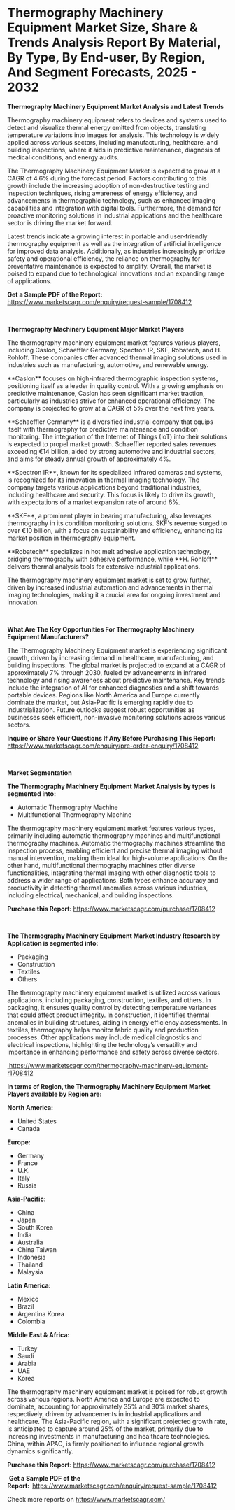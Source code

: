 <p><h1>Thermography Machinery Equipment Market Size, Share & Trends Analysis Report By Material, By Type, By End-user, By Region, And Segment Forecasts, 2025 - 2032</h1></p><p><strong>Thermography Machinery Equipment Market Analysis and Latest Trends</strong></p>
<p><p>Thermography machinery equipment refers to devices and systems used to detect and visualize thermal energy emitted from objects, translating temperature variations into images for analysis. This technology is widely applied across various sectors, including manufacturing, healthcare, and building inspections, where it aids in predictive maintenance, diagnosis of medical conditions, and energy audits.</p><p>The Thermography Machinery Equipment Market is expected to grow at a CAGR of 4.6% during the forecast period. Factors contributing to this growth include the increasing adoption of non-destructive testing and inspection techniques, rising awareness of energy efficiency, and advancements in thermographic technology, such as enhanced imaging capabilities and integration with digital tools. Furthermore, the demand for proactive monitoring solutions in industrial applications and the healthcare sector is driving the market forward. </p><p>Latest trends indicate a growing interest in portable and user-friendly thermography equipment as well as the integration of artificial intelligence for improved data analysis. Additionally, as industries increasingly prioritize safety and operational efficiency, the reliance on thermography for preventative maintenance is expected to amplify. Overall, the market is poised to expand due to technological innovations and an expanding range of applications.</p></p>
<p><strong>Get a Sample PDF of the Report:&nbsp;</strong> <a href="https://www.marketscagr.com/enquiry/request-sample/1708412?utm_campaign=3454&utm_medium=2&utm_source=Github&utm_content=ia&utm_term=27032025&utm_id=thermography-machinery-equipment">https://www.marketscagr.com/enquiry/request-sample/1708412</a></p>
<p>&nbsp;</p>
<p><strong>Thermography Machinery Equipment Major Market Players</strong></p>
<p><p>The thermography machinery equipment market features various players, including Caslon, Schaeffler Germany, Spectron IR, SKF, Robatech, and H. Rohloff. These companies offer advanced thermal imaging solutions used in industries such as manufacturing, automotive, and renewable energy.</p><p>**Caslon** focuses on high-infrared thermographic inspection systems, positioning itself as a leader in quality control. With a growing emphasis on predictive maintenance, Caslon has seen significant market traction, particularly as industries strive for enhanced operational efficiency. The company is projected to grow at a CAGR of 5% over the next five years.</p><p>**Schaeffler Germany** is a diversified industrial company that equips itself with thermography for predictive maintenance and condition monitoring. The integration of the Internet of Things (IoT) into their solutions is expected to propel market growth. Schaeffler reported sales revenues exceeding €14 billion, aided by strong automotive and industrial sectors, and aims for steady annual growth of approximately 4%.</p><p>**Spectron IR**, known for its specialized infrared cameras and systems, is recognized for its innovation in thermal imaging technology. The company targets various applications beyond traditional industries, including healthcare and security. This focus is likely to drive its growth, with expectations of a market expansion rate of around 6%.</p><p>**SKF**, a prominent player in bearing manufacturing, also leverages thermography in its condition monitoring solutions. SKF's revenue surged to over €10 billion, with a focus on sustainability and efficiency, enhancing its market position in thermography equipment.</p><p>**Robatech** specializes in hot melt adhesive application technology, bridging thermography with adhesive performance, while **H. Rohloff** delivers thermal analysis tools for extensive industrial applications.</p><p>The thermography machinery equipment market is set to grow further, driven by increased industrial automation and advancements in thermal imaging technologies, making it a crucial area for ongoing investment and innovation.</p></p>
<p>&nbsp;</p>
<p><strong>What Are The Key Opportunities For Thermography Machinery Equipment Manufacturers?</strong></p>
<p><p>The Thermography Machinery Equipment market is experiencing significant growth, driven by increasing demand in healthcare, manufacturing, and building inspections. The global market is projected to expand at a CAGR of approximately 7% through 2030, fueled by advancements in infrared technology and rising awareness about predictive maintenance. Key trends include the integration of AI for enhanced diagnostics and a shift towards portable devices. Regions like North America and Europe currently dominate the market, but Asia-Pacific is emerging rapidly due to industrialization. Future outlooks suggest robust opportunities as businesses seek efficient, non-invasive monitoring solutions across various sectors.</p></p>
<p><strong>Inquire or Share Your Questions If Any Before Purchasing This Report:</strong> <a href="https://www.marketscagr.com/enquiry/pre-order-enquiry/1708412?utm_campaign=3454&utm_medium=2&utm_source=Github&utm_content=ia&utm_term=27032025&utm_id=thermography-machinery-equipment">https://www.marketscagr.com/enquiry/pre-order-enquiry/1708412</a></p>
<p>&nbsp;</p>
<p><strong>Market Segmentation</strong></p>
<p><strong>The Thermography Machinery Equipment Market Analysis by types is segmented into:</strong></p>
<p><ul><li>Automatic Thermography Machine</li><li>Multifunctional Thermography Machine</li></ul></p>
<p><p>The thermography machinery equipment market features various types, primarily including automatic thermography machines and multifunctional thermography machines. Automatic thermography machines streamline the inspection process, enabling efficient and precise thermal imaging without manual intervention, making them ideal for high-volume applications. On the other hand, multifunctional thermography machines offer diverse functionalities, integrating thermal imaging with other diagnostic tools to address a wider range of applications. Both types enhance accuracy and productivity in detecting thermal anomalies across various industries, including electrical, mechanical, and building inspections.</p></p>
<p><strong>Purchase this Report:&nbsp;</strong><a href="https://www.marketscagr.com/purchase/1708412?utm_campaign=3454&utm_medium=2&utm_source=Github&utm_content=ia&utm_term=27032025&utm_id=thermography-machinery-equipment">https://www.marketscagr.com/purchase/1708412</a></p>
<p>&nbsp;</p>
<p><strong>The Thermography Machinery Equipment Market Industry Research by Application is segmented into:</strong></p>
<p><ul><li>Packaging</li><li>Construction</li><li>Textiles</li><li>Others</li></ul></p>
<p><p>The thermography machinery equipment market is utilized across various applications, including packaging, construction, textiles, and others. In packaging, it ensures quality control by detecting temperature variances that could affect product integrity. In construction, it identifies thermal anomalies in building structures, aiding in energy efficiency assessments. In textiles, thermography helps monitor fabric quality and production processes. Other applications may include medical diagnostics and electrical inspections, highlighting the technology’s versatility and importance in enhancing performance and safety across diverse sectors.</p></p>
<p><a href="https://www.marketscagr.com/thermography-machinery-equipment-r1708412?utm_campaign=3454&utm_medium=2&utm_source=Github&utm_content=ia&utm_term=27032025&utm_id=thermography-machinery-equipment">&nbsp;https://www.marketscagr.com/thermography-machinery-equipment-r1708412</a></p>
<p><strong>In terms of Region, the Thermography Machinery Equipment Market Players available by Region are:</strong></p>
<p>
    <p> <strong> North America: </strong>
        <ul>
            <li>United States</li>
            <li>Canada</li>
        </ul>
        </p> 
    <p> <strong> Europe: </strong>
        <ul>
            <li>Germany</li>
            <li>France</li>
            <li>U.K.</li>
            <li>Italy</li>
            <li>Russia</li>
        </ul>
        </p> 
    <p> <strong> Asia-Pacific: </strong>
        <ul>
            <li>China</li>
            <li>Japan</li>
            <li>South Korea</li>
            <li>India</li>
            <li>Australia</li>
            <li>China Taiwan</li>
            <li>Indonesia</li>
            <li>Thailand</li>
            <li>Malaysia</li>
        </ul>
        </p> 
    <p> <strong> Latin America: </strong>
        <ul>
            <li>Mexico</li>
            <li>Brazil</li>
            <li>Argentina Korea</li>
            <li>Colombia</li>
        </ul>
        </p> 
    <p> <strong> Middle East & Africa: </strong>
        <ul>
            <li>Turkey</li>
            <li>Saudi</li>
            <li>Arabia</li>
            <li>UAE</li>
            <li>Korea</li>
        </ul>
    </p>
    </p>
<p><p>The thermography machinery equipment market is poised for robust growth across various regions. North America and Europe are expected to dominate, accounting for approximately 35% and 30% market shares, respectively, driven by advancements in industrial applications and healthcare. The Asia-Pacific region, with a significant projected growth rate, is anticipated to capture around 25% of the market, primarily due to increasing investments in manufacturing and healthcare technologies. China, within APAC, is firmly positioned to influence regional growth dynamics significantly.</p></p>
<p><strong>Purchase this Report: </strong><a href="https://www.marketscagr.com/purchase/1708412?utm_campaign=3454&utm_medium=2&utm_source=Github&utm_content=ia&utm_term=27032025&utm_id=thermography-machinery-equipment">https://www.marketscagr.com/purchase/1708412</a></p>
<p>&nbsp;<strong>Get a Sample PDF of the Report:&nbsp;&nbsp;</strong><a href="https://www.marketscagr.com/enquiry/request-sample/1708412?utm_campaign=3454&utm_medium=2&utm_source=Github&utm_content=ia&utm_term=27032025&utm_id=thermography-machinery-equipment">https://www.marketscagr.com/enquiry/request-sample/1708412</a></p>
<p><strong></strong></p>
<p>Check more reports on <a href="https://www.marketscagr.com/?utm_campaign=3454&utm_medium=2&utm_source=Github&utm_content=ia&utm_term=27032025&utm_id=thermography-machinery-equipment">https://www.marketscagr.com/</a></p>